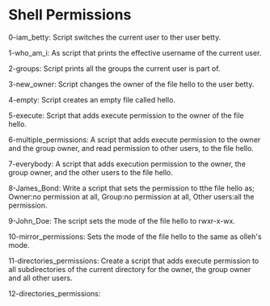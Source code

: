 # Shell Permissions

0-iam_betty: Script switches the current user to ther user betty.

1-who_am_i: As script that prints the effective username of the current user.

2-groups: Script prints all the groups the current user is part of.

3-new_owner: Script changes the owner of the file hello to the user betty.

4-empty: Script creates an empty file called hello.

5-execute: Script that adds execute permission to the owner of the file hello.

6-multiple_permissions: A script that adds execute permission to the owner and the group owner, and read permission to other users, to the file hello.

7-everybody: A script that adds execution permission to the owner, the group owner, and the other users to the file hello.

8-James_Bond: Write a script that sets the permission to tthe file hello as; Owner:no permission at all, Group:no permission at all, Other users:all the permission.

9-John_Doe: The script sets the mode of the file hello to rwxr-x-wx.

10-mirror_permissions: Sets the mode of the file hello to the same as olleh's mode.

11-directories_permissions: Create a script that adds execute permission to all subdirectories of the current directory for the owner, the group owner and all other users.

12-directories_permissions: 
